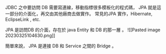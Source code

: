 

JDBC 之中要訪問 DB 需要寫連線，移動指標很多模板化的程式碼，
JPA 就是這一部分的介面化，再交由其他廠商去做實作。
常見的JPA 實作，Hibernate, EclipseLink , etc.

JPA 是訪問DB 的介面，存在於 java Entity 和 DB 的那一層 。
![[Pasted image 20230325104630.png]]

簡單來說， JPA 是連接 DB 和 Service 之間的 Bridge 。
